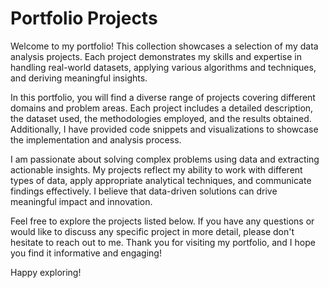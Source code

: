 # Portfolio Projects

Welcome to my portfolio! This collection showcases a selection of my data analysis projects. Each project demonstrates my skills and expertise in handling real-world datasets, applying various algorithms and techniques, and deriving meaningful insights. 

In this portfolio, you will find a diverse range of projects covering different domains and problem areas. Each project includes a detailed description, the dataset used, the methodologies employed, and the results obtained. Additionally, I have provided code snippets and visualizations to showcase the implementation and analysis process.

I am passionate about solving complex problems using data and extracting actionable insights. My projects reflect my ability to work with different types of data, apply appropriate analytical techniques, and communicate findings effectively. I believe that data-driven solutions can drive meaningful impact and innovation.

Feel free to explore the projects listed below. If you have any questions or would like to discuss any specific project in more detail, please don't hesitate to reach out to me. Thank you for visiting my portfolio, and I hope you find it informative and engaging!

Happy exploring!

